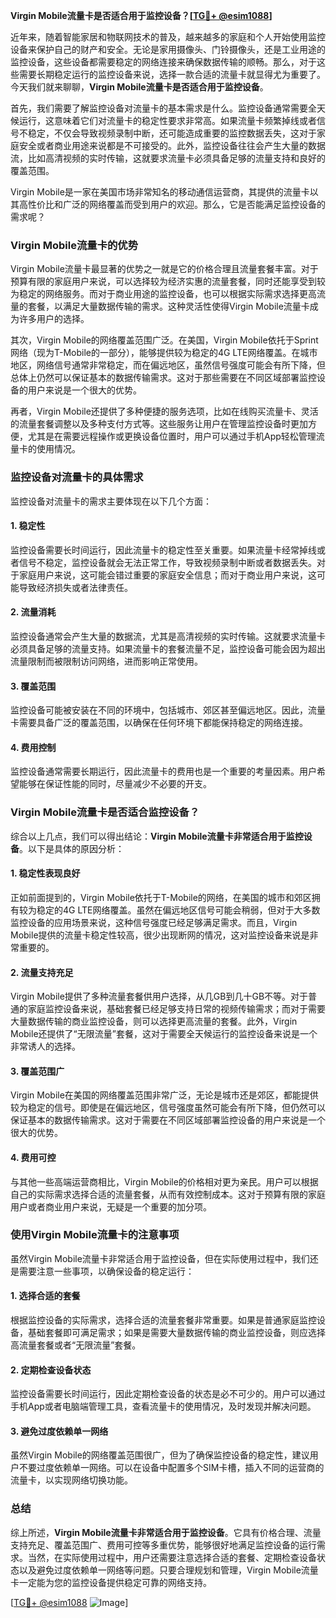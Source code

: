 **Virgin Mobile流量卡是否适合用于监控设备？[[TG💪+ @esim1088](https://t.me/s/esim1088)]**

近年来，随着智能家居和物联网技术的普及，越来越多的家庭和个人开始使用监控设备来保护自己的财产和安全。无论是家用摄像头、门铃摄像头，还是工业用途的监控设备，这些设备都需要稳定的网络连接来确保数据传输的顺畅。那么，对于这些需要长期稳定运行的监控设备来说，选择一款合适的流量卡就显得尤为重要了。今天我们就来聊聊，**Virgin Mobile流量卡是否适合用于监控设备**。

首先，我们需要了解监控设备对流量卡的基本需求是什么。监控设备通常需要全天候运行，这意味着它们对流量卡的稳定性要求非常高。如果流量卡频繁掉线或者信号不稳定，不仅会导致视频录制中断，还可能造成重要的监控数据丢失，这对于家庭安全或者商业用途来说都是不可接受的。此外，监控设备往往会产生大量的数据流，比如高清视频的实时传输，这就要求流量卡必须具备足够的流量支持和良好的覆盖范围。

Virgin Mobile是一家在美国市场非常知名的移动通信运营商，其提供的流量卡以其高性价比和广泛的网络覆盖而受到用户的欢迎。那么，它是否能满足监控设备的需求呢？

### Virgin Mobile流量卡的优势

Virgin Mobile流量卡最显著的优势之一就是它的价格合理且流量套餐丰富。对于预算有限的家庭用户来说，可以选择较为经济实惠的流量套餐，同时还能享受到较为稳定的网络服务。而对于商业用途的监控设备，也可以根据实际需求选择更高流量的套餐，以满足大量数据传输的需求。这种灵活性使得Virgin Mobile流量卡成为许多用户的选择。

其次，Virgin Mobile的网络覆盖范围广泛。在美国，Virgin Mobile依托于Sprint网络（现为T-Mobile的一部分），能够提供较为稳定的4G LTE网络覆盖。在城市地区，网络信号通常非常稳定，而在偏远地区，虽然信号强度可能会有所下降，但总体上仍然可以保证基本的数据传输需求。这对于那些需要在不同区域部署监控设备的用户来说是一个很大的优势。

再者，Virgin Mobile还提供了多种便捷的服务选项，比如在线购买流量卡、灵活的流量套餐调整以及多种支付方式等。这些服务让用户在管理监控设备时更加方便，尤其是在需要远程操作或更换设备位置时，用户可以通过手机App轻松管理流量卡的使用情况。

### 监控设备对流量卡的具体需求

监控设备对流量卡的需求主要体现在以下几个方面：

#### 1. **稳定性**
监控设备需要长时间运行，因此流量卡的稳定性至关重要。如果流量卡经常掉线或者信号不稳定，监控设备就会无法正常工作，导致视频录制中断或者数据丢失。对于家庭用户来说，这可能会错过重要的家庭安全信息；而对于商业用户来说，这可能导致经济损失或者法律责任。

#### 2. **流量消耗**
监控设备通常会产生大量的数据流，尤其是高清视频的实时传输。这就要求流量卡必须具备足够的流量支持。如果流量卡的套餐流量不足，监控设备可能会因为超出流量限制而被限制访问网络，进而影响正常使用。

#### 3. **覆盖范围**
监控设备可能被安装在不同的环境中，包括城市、郊区甚至偏远地区。因此，流量卡需要具备广泛的覆盖范围，以确保在任何环境下都能保持稳定的网络连接。

#### 4. **费用控制**
监控设备通常需要长期运行，因此流量卡的费用也是一个重要的考量因素。用户希望能够在保证性能的同时，尽量减少不必要的开支。

### Virgin Mobile流量卡是否适合监控设备？

综合以上几点，我们可以得出结论：**Virgin Mobile流量卡非常适合用于监控设备**。以下是具体的原因分析：

#### 1. **稳定性表现良好**
正如前面提到的，Virgin Mobile依托于T-Mobile的网络，在美国的城市和郊区拥有较为稳定的4G LTE网络覆盖。虽然在偏远地区信号可能会稍弱，但对于大多数监控设备的应用场景来说，这种信号强度已经足够满足需求。而且，Virgin Mobile提供的流量卡稳定性较高，很少出现断网的情况，这对监控设备来说是非常重要的。

#### 2. **流量支持充足**
Virgin Mobile提供了多种流量套餐供用户选择，从几GB到几十GB不等。对于普通的家庭监控设备来说，基础套餐已经足够支持日常的视频传输需求；而对于需要大量数据传输的商业监控设备，则可以选择更高流量的套餐。此外，Virgin Mobile还提供了“无限流量”套餐，这对于需要全天候运行的监控设备来说是一个非常诱人的选择。

#### 3. **覆盖范围广**
Virgin Mobile在美国的网络覆盖范围非常广泛，无论是城市还是郊区，都能提供较为稳定的信号。即使是在偏远地区，信号强度虽然可能会有所下降，但仍然可以保证基本的数据传输需求。这对于需要在不同区域部署监控设备的用户来说是一个很大的优势。

#### 4. **费用可控**
与其他一些高端运营商相比，Virgin Mobile的价格相对更为亲民。用户可以根据自己的实际需求选择合适的流量套餐，从而有效控制成本。这对于预算有限的家庭用户或者商业用户来说，无疑是一个重要的加分项。

### 使用Virgin Mobile流量卡的注意事项

虽然Virgin Mobile流量卡非常适合用于监控设备，但在实际使用过程中，我们还是需要注意一些事项，以确保设备的稳定运行：

#### 1. **选择合适的套餐**
根据监控设备的实际需求，选择合适的流量套餐非常重要。如果是普通家庭监控设备，基础套餐即可满足需求；如果是需要大量数据传输的商业监控设备，则应选择高流量套餐或者“无限流量”套餐。

#### 2. **定期检查设备状态**
监控设备需要长时间运行，因此定期检查设备的状态是必不可少的。用户可以通过手机App或者电脑端管理工具，查看流量卡的使用情况，及时发现并解决问题。

#### 3. **避免过度依赖单一网络**
虽然Virgin Mobile的网络覆盖范围很广，但为了确保监控设备的稳定性，建议用户不要过度依赖单一网络。可以在设备中配置多个SIM卡槽，插入不同的运营商的流量卡，以实现网络切换功能。

### 总结

综上所述，**Virgin Mobile流量卡非常适合用于监控设备**。它具有价格合理、流量支持充足、覆盖范围广、费用可控等多重优势，能够很好地满足监控设备的运行需求。当然，在实际使用过程中，用户还需要注意选择合适的套餐、定期检查设备状态以及避免过度依赖单一网络等问题。只要合理规划和管理，Virgin Mobile流量卡一定能为您的监控设备提供稳定可靠的网络支持。

[[TG💪+ @esim1088](https://t.me/s/esim1088) ![Image](https://i.postimg.cc/4NQfJmqS/Snipaste-2025-05-13-00-14-12.png)]